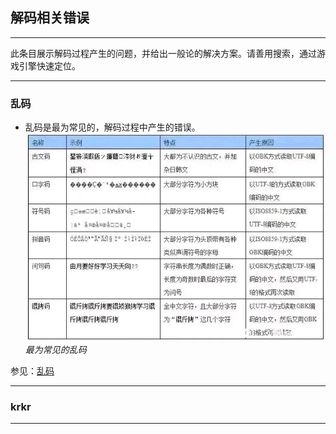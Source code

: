 ## 解码相关错误

---

此条目展示解码过程产生的问题，并给出一般论的解决方案。请善用搜索，通过游戏引擎快速定位。

---

### 乱码

  + 乱码是最为常见的，解码过程中产生的错误。
  ![image](../asset/解码相关错误/乱码表.jpg)  
  *最为常见的乱码*  
  
  参见：[乱码](../概念/乱码.md)


---

### krkr

---